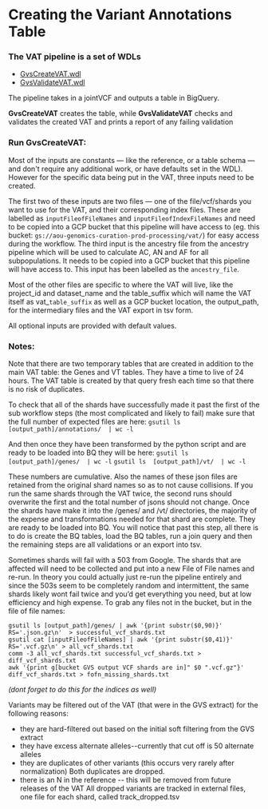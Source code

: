 
# Creating the Variant Annotations Table

### The VAT pipeline is a set of WDLs
- [GvsCreateVAT.wdl](/scripts/variantstore/wdl/GvsCreateVAT.wdl)
- [GvsValidateVAT.wdl](/scripts/variantstore/variant_annotations_table/GvsValidateVAT.wdl)

The pipeline takes in a jointVCF and outputs a table in BigQuery.

**GvsCreateVAT** creates the table, while
**GvsValidateVAT** checks and validates the created VAT and prints a report of any failing validation


### Run GvsCreateVAT:

Most of the inputs are constants — like the reference, or a table schema — and don't require any additional work, or have defaults set in the WDL). However for the specific data being put in the VAT, three inputs need to be created.

The first two of these inputs are two files — one of the file/vcf/shards you want to use for the VAT, and their corresponding index files. These are labelled as `inputFileofFileNames` and `inputFileofIndexFileNames` and need to be copied into a GCP bucket that this pipeline will have access to (eg. this bucket: `gs://aou-genomics-curation-prod-processing/vat/`) for easy access during the workflow.
The third input is the ancestry file from the ancestry pipeline which will be used to calculate AC, AN and AF for all subpopulations. It needs to be copied into a GCP bucket that this pipeline will have access to. This input has been labelled as the `ancestry_file`.

Most of the other files are specific to where the VAT will live, like the project_id and dataset_name and the table_suffix which will name the VAT itself as vat_`table_suffix` as well as a GCP bucket location, the output_path, for the intermediary files and the VAT export in tsv form.

All optional inputs are provided with default values.


### Notes:

Note that there are two temporary tables that are created in addition to the main VAT table: the Genes and VT tables. They have a time to live of 24 hours.
The VAT table is created by that query fresh each time so that there is no risk of duplicates.  

To check that all of the shards have successfully made it past the first of the sub workflow steps (the most complicated and likely to fail) make sure that the full number of expected files are here:
`gsutil ls  [output_path]/annotations/  | wc -l`

And then once they have been transformed by the python script and are ready to be loaded into BQ they will be here:
`gsutil ls  [output_path]/genes/  | wc -l`
`gsutil ls  [output_path]/vt/  | wc -l`

These numbers are cumulative. Also the names of these json files are retained from the original shard names so as to not cause collisions. If you run the same shards through the VAT twice, the second runs should overwrite the first and the total number of jsons should not change.
Once the shards have make it into the /genes/ and /vt/ directories, the majority of the expense and transformations needed for that shard are complete.
They are ready to be loaded into BQ. You will notice that past this step, all there is to do is create the BQ tables, load the BQ tables, run a join query and then the remaining steps are all validations or an export into tsv.


Sometimes shards will fail with a 503 from Google. The shards that are affected will need to be collected and put into a new File of File names and re-run.
In theory you could actually just re-run the pipeline entirely and since the 503s seem to be completely random and intermittent, the same shards likely wont fail twice and you’d get everything you need, but at low efficiency and high expense.
To grab any files not in the bucket, but in the file of file names:

`gsutil ls [output_path]/genes/ | awk '{print substr($0,90)}' RS='.json.gz\n'  > successful_vcf_shards.txt`  
`gsutil cat [inputFileofFileNames] | awk '{print substr($0,41)}' RS='.vcf.gz\n' > all_vcf_shards.txt`  
`comm -3 all_vcf_shards.txt successful_vcf_shards.txt > diff_vcf_shards.txt`  
`awk '{print g[bucket GVS output VCF shards are in]" $0 ".vcf.gz"}' diff_vcf_shards.txt > fofn_missing_shards.txt`  

_(dont forget to do this for the indices as well)_

Variants may be filtered out of the VAT (that were in the GVS extract) for the following reasons:
- they are hard-filtered out based on the initial soft filtering from the GVS extract
- they have excess alternate alleles--currently that cut off is 50 alternate alleles
- they are duplicates of other variants (this occurs very rarely after normalization) Both duplicates are dropped.
- there is an N in the reference -- this will be removed from future releases of the VAT
All dropped variants are tracked in external files, one file for each shard, called track_dropped.tsv













